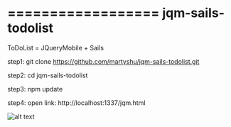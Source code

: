 ==================
jqm-sails-todolist
==================

ToDoList = JQueryMobile + Sails

step1: git clone https://github.com/martyshu/jqm-sails-todolist.git


step2: cd jqm-sails-todolist


step3: npm update


step4: open link: http://localhost:1337/jqm.html



![alt text](http://i.imgur.com/ki988CC.png "ToDo List")

